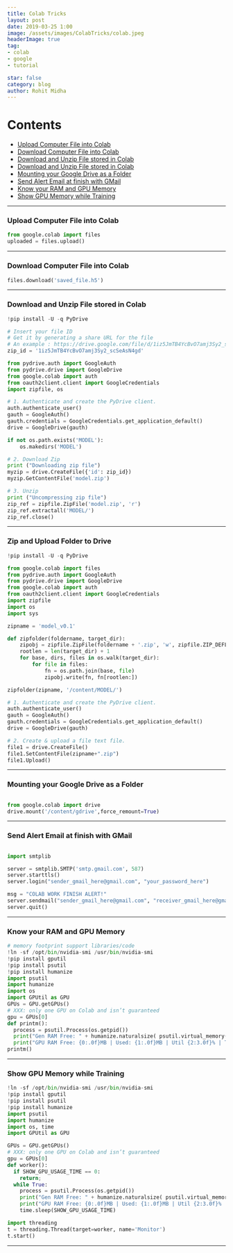 ```yaml
---
title: Colab Tricks
layout: post
date: 2019-03-25 1:00
image: /assets/images/ColabTricks/colab.jpeg
headerImage: true
tag:
- colab
- google
- tutorial

star: false
category: blog
author: Rohit Midha
---
```


# Contents

- [Upload Computer File into Colab](#Upload-Computer-File-into-Colab)
- [Download Computer File into Colab](#Download-Computer-File-into-Colab)
- [Download and Unzip File stored in Colab](#Download-and-Unzip-File-stored-in-Colab)
- [Download and Unzip File stored in Colab](#Download-and-Unzip-File-stored-in-Colab)
- [Mounting your Google Drive as a Folder](#Mounting-your-Google-Drive-as-a-Folder)
- [Send Alert Email at finish with GMail](#Send-Alert-Email-at-finish-with-GMail)
- [Know your RAM and GPU Memory](#Know-your-RAM-and-GPU-Memory)
- [Show GPU Memory while Training](#show-gpu-memory-while-training)

---

### Upload Computer File into Colab


```python
from google.colab import files
uploaded = files.upload()
```

---

### Download Computer File into Colab


```python
files.download('saved_file.h5')
```

---

### Download and Unzip File stored in Colab


```python
!pip install -U -q PyDrive

# Insert your file ID
# Get it by generating a share URL for the file
# An example : https://drive.google.com/file/d/1iz5JmTB4YcBvO7amj3Sy2_scSeAsN4gd/view?usp=sharing
zip_id = '1iz5JmTB4YcBvO7amj3Sy2_scSeAsN4gd'

from pydrive.auth import GoogleAuth
from pydrive.drive import GoogleDrive
from google.colab import auth
from oauth2client.client import GoogleCredentials
import zipfile, os

# 1. Authenticate and create the PyDrive client.
auth.authenticate_user()
gauth = GoogleAuth()
gauth.credentials = GoogleCredentials.get_application_default()
drive = GoogleDrive(gauth)

if not os.path.exists('MODEL'):
    os.makedirs('MODEL')

# 2. Download Zip
print ("Downloading zip file")
myzip = drive.CreateFile({'id': zip_id})
myzip.GetContentFile('model.zip')

# 3. Unzip
print ("Uncompressing zip file")
zip_ref = zipfile.ZipFile('model.zip', 'r')
zip_ref.extractall('MODEL/')
zip_ref.close()
```

---

### Zip and Upload Folder to Drive


```python
!pip install -U -q PyDrive

from google.colab import files
from pydrive.auth import GoogleAuth
from pydrive.drive import GoogleDrive
from google.colab import auth
from oauth2client.client import GoogleCredentials
import zipfile
import os
import sys

zipname = 'model_v0.1'

def zipfolder(foldername, target_dir):            
    zipobj = zipfile.ZipFile(foldername + '.zip', 'w', zipfile.ZIP_DEFLATED)
    rootlen = len(target_dir) + 1
    for base, dirs, files in os.walk(target_dir):
        for file in files:
            fn = os.path.join(base, file)
            zipobj.write(fn, fn[rootlen:])

zipfolder(zipname, '/content/MODEL/')

# 1. Authenticate and create the PyDrive client.
auth.authenticate_user()
gauth = GoogleAuth()
gauth.credentials = GoogleCredentials.get_application_default()
drive = GoogleDrive(gauth)

# 2. Create & upload a file text file.
file1 = drive.CreateFile()
file1.SetContentFile(zipname+".zip")
file1.Upload()
```

---

### Mounting your Google Drive as a Folder


```python

from google.colab import drive
drive.mount('/content/gdrive',force_remount=True)
```

---

### Send Alert Email at finish with GMail


```python

import smtplib

server = smtplib.SMTP('smtp.gmail.com', 587)
server.starttls()
server.login("sender_gmail_here@gmail.com", "your_password_here")

msg = "COLAB WORK FINISH ALERT!"
server.sendmail("sender_gmail_here@gmail.com", "receiver_gmail_here@gmail.com", msg)
server.quit()
```

---

### Know your RAM and GPU Memory


```python
# memory footprint support libraries/code
!ln -sf /opt/bin/nvidia-smi /usr/bin/nvidia-smi
!pip install gputil
!pip install psutil
!pip install humanize
import psutil
import humanize
import os
import GPUtil as GPU
GPUs = GPU.getGPUs()
# XXX: only one GPU on Colab and isn’t guaranteed
gpu = GPUs[0]
def printm():
  process = psutil.Process(os.getpid())
  print("Gen RAM Free: " + humanize.naturalsize( psutil.virtual_memory().available ), " I Proc size: " + humanize.naturalsize( process.memory_info().rss))
  print("GPU RAM Free: {0:.0f}MB | Used: {1:.0f}MB | Util {2:3.0f}% | Total {3:.0f}MB".format(gpu.memoryFree, gpu.memoryUsed, gpu.memoryUtil*100, gpu.memoryTotal))
printm()
```

---

### Show GPU Memory while Training


```python
!ln -sf /opt/bin/nvidia-smi /usr/bin/nvidia-smi
!pip install gputil
!pip install psutil
!pip install humanize
import psutil
import humanize
import os, time
import GPUtil as GPU

GPUs = GPU.getGPUs()
# XXX: only one GPU on Colab and isn’t guaranteed
gpu = GPUs[0]
def worker():
  if SHOW_GPU_USAGE_TIME == 0:
    return;
  while True:
    process = psutil.Process(os.getpid())
    print("Gen RAM Free: " + humanize.naturalsize( psutil.virtual_memory().available ), " I Proc size: " + humanize.naturalsize( process.memory_info().rss))
    print("GPU RAM Free: {0:.0f}MB | Used: {1:.0f}MB | Util {2:3.0f}% | Total {3:.0f}MB".format(gpu.memoryFree, gpu.memoryUsed, gpu.memoryUtil*100, gpu.memoryTotal))
    time.sleep(SHOW_GPU_USAGE_TIME)

import threading
t = threading.Thread(target=worker, name='Monitor')
t.start()
```


---
